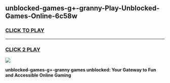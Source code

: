 
## unblocked-games-g+-granny-Play-Unblocked-Games-Online-6c58w
<h3>
<a href="https://premium76.site?title=unblocked-games-g+-granny&ref=25A">CLICK TO PLAY</a></h3>
<hr>

<h3>
<a href="https://premium76.site?title=unblocked-games-g+-granny&ref=25A">CLICK 2 PLAY</a>
  
</h3>

<a href="https://premium76.site?title=unblocked-games-g+-granny&ref=25A"><img src="https://clearcache.store/games.png"></a>


**unblocked-games-g+-granny games unblocked: Your Gateway to Fun and Accessible Online Gaming**
